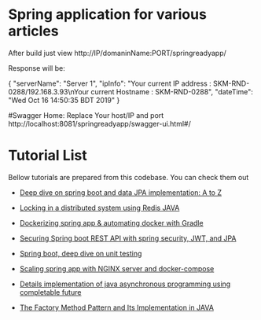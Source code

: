 # Spring application for various articles

After build just view http://IP/domaninName:PORT/springreadyapp/

Response will be:

{
  "serverName": "Server 1",
  "ipInfo": "Your current IP address : SKM-RND-0288/192.168.3.93\nYour current Hostname : SKM-RND-0288",
  "dateTime": "Wed Oct 16 14:50:35 BDT 2019"
}

#Swagger Home:
Replace Your host/IP and port
http://localhost:8081/springreadyapp/swagger-ui.html#/

# Tutorial List
 Bellow tutorials are prepared from this codebase. You can check them out
* [Deep dive on spring boot and data JPA implementation: A to Z](https://mesukcse08.medium.com/spring-data-jpa-a-to-z-6c957ed17a66)

* [Locking in a distributed system using Redis JAVA](https://mesukcse08.medium.com/locking-in-a-distributed-system-using-redis-java-6d1007251d61)

* [Dockerizing spring app & automating docker with Gradle](
https://medium.com/dev-genius/dockerizing-spring-app-with-gradle-3b6fbd650bf7)

* [Securing Spring boot REST API with spring security, JWT, and JPA](
https://medium.com/dev-genius/securing-spring-boot-rest-api-with-spring-security-jwt-and-jpa-64ec45fb25e0)

* [Spring boot, deep dive on unit testing](
https://medium.com/dev-genius/spring-boot-deep-dive-on-unit-testing-92bbdf549594)

* [Scaling spring app with NGINX server and docker-compose](
https://mesukcse08.medium.com/scaling-spring-app-with-nginx-server-and-docker-compose-3fcad6257a36)

* [Details implementation of java asynchronous programming using completable future](
https://medium.com/dev-genius/details-implementation-of-java-asynchronous-programming-using-completable-future-949826bac6f3)

* [The Factory Method Pattern and Its Implementation in JAVA](
https://medium.com/dev-genius/the-factory-method-pattern-and-its-implementation-in-java-b51d307b8dd8)
